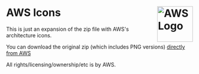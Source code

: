 # AWS Icons [<img alt="AWS Logo" src="https://www.vectorlogo.zone/logos/amazon_aws/amazon_aws-icon.svg" height="96" align="right"/>](https://aws.amazon.com/architecture/icons/)

This is just an expansion of the zip file with AWS's architecture icons.

You can download the original zip (which includes PNG versions) [directly from AWS](https://aws.amazon.com/architecture/icons/)

All rights/licensing/ownership/etc is by AWS.